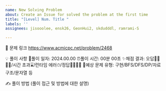```yaml
---
name: New Solving Problem
about: Create an Issue for solved the problem at the first time
title: "[Level] Num. Title "
labels: ''
assignees: jisooolee, ensk26, GeonHui2, skdudddl, ramrami-S

---
```


🔗 문제 링크
https://www.acmicpc.net/problem/2468

💡 풀이 사항
📆풀이 일자: 2024.00.00
⏰풀이 시간: 00분 00초
✨채점 결과: 오답🙅‍♀️🙅‍♂️/시간 초과⌛/런타임 에러⏱/정답🙆‍♀️🙆‍♂️
📃예상 문제 유형: 구현/BFS/DFS/DP/자료구조/문자열 등

✍ 풀이 방법
(풀이 접근 및 방법에 대한 설명)
